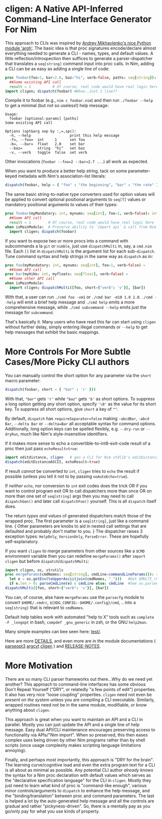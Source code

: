 cligen: A Native API-Inferred Command-Line Interface Generator For Nim
======================================================================
This approach to CLIs was inspired by [Andrey Mikhaylenko's nice Python module
'argh'](https://pythonhosted.org/argh/).  The basic idea is that proc signatures
encode/declare almost everything needed to generate a CLI - names, types, and
default values.  A little reflection/introspection then suffices to generate a
parser-dispatcher that translates a `seq[string]` command input into proc calls.
In Nim, adding a CLI can be as easy as adding a single line of code:
```nim
proc foobar(foo=1, bar=2.0, baz="hi", verb=false, paths: seq[string]): int =
  ##Some existing API call
  result = 1          # Of course, real code would have real logic here
import cligen; dispatch(foobar) #Whoa..Just 1 line??
```
Compile it to foobar (e.g., ``nim c foobar.nim``) and then run ``./foobar
--help`` to get a minimal (but not so useless!) help message:
```
Usage:
  foobar [optional-params] [paths]
Some existing API call

Options (opt&arg sep by :,=,spc):
  -h, --help                  print this help message
  -f=, --foo=  int     1      set foo
  -b=, --bar=  float   2.0    set bar
  --baz=       string  "hi"   set baz
  -v, --verb   toggle  false  set verb
```
Other invocations (``foobar --foo=2 --bar=2.7 ...``) all work as expected.

When you want to produce a better help string, tack on some parameter-keyed
metadata with Nim's association-list literals:
```nim
dispatch(foobar, help = { "foo" : "the beginning", "bar" : "the rate" })
```

The same basic string-to-native type converters used for option values will be
applied to convert optional positional arguments to `seq[T]` values or mandatory
positional arguments to values of their types:
```nim
proc foobar(myMandatory: int, mynums: seq[int], foo=1, verb=false): int =
  ##Some API call
  result = 1        # Of course, real code would have real logic here
when isMainModule:  # Preserve ability to `import api` & call from Nim
  import cligen; dispatch(foobar)
```

If you want to expose two or more procs into a command with subcommands a la
`git` or `nimble`, just use `dispatchMulti` in, say, a `cmd.nim` file.  Each
`[]` list in `dispatchMulti` is the argument list for each sub-`dispatch`.
Tune command syntax and help strings in the same way as ``dispatch`` as in:
```nim
proc foo(myMandatory: int, mynums: seq[int], foo=1, verb=false) =
  ##Some API call
proc bar(myHiHo: int, myfloats: seq[float], verb=false) =
  ##Some other API call
when isMainModule:
  import cligen; dispatchMulti([foo, short={"verb": 'v'}], [bar])
```
With that, a user can run ``./cmd foo -vm1`` or ``./cmd bar -m10 1.0 2.0``.
``./cmd --help`` will emit a brief help message and ``./cmd help`` emits a more
comprehensive message, while ``./cmd subcommand --help`` emits just the message
for ``subcommand``.

That's basically it.  Many users who have read this far can start using `cligen`
without further delay, simply entering illegal commands or `--help` to get help
messages that exhibit the basic mappings.  

More Controls For More Subtle Cases/More Picky CLI authors
==========================================================
You can manually control the short option for any parameter via the `short` macro
parameter:
```nim
dispatch(foobar, short = { "bar" : 'r' }))
```
With that, ``"bar"`` gets ``'r'`` while ``"baz"`` gets ``'b'`` as short options.
To suppress a long option getting *any* short option, specify ``'\0'`` as the
value for its short key.  To suppress _all_ short options, give ``short`` a key
of ``""``.

By default, ``dispatch`` has ``requireSeparator=false`` making ``-abcdBar``,
``-abcd Bar``, ``--delta Bar`` or ``--delta=Bar`` all acceptable syntax for
command options.  Additionally, long option keys can be spelled flexibly, e.g.
``--dry-run`` or ``--dryRun``, much like Nim's style-insensitive identifiers.

If it makes more sense to echo a convertible-to-int8-exit-code result of a proc
then just pass ``echoResult=true``:
```nim
import editdistance, cligen   # gen a CLI for Nim stdlib's editDistance
dispatch(editDistanceASCII, echoResult=true)
```
If result _cannot_ be converted to `int`, `cligen` tries to `echo` the result
if possible (unless you tell it not to by passing `noAutoEcho=true`).

If _neither_ `echo`, nor conversion to `int` exit codes does the trick OR if you
want to control program exit OR to call dispatchers more than once OR on more
than one set of `seq[string]` args then you may need to call `dispatchGen()`
and later call `dispatchFoo()` yourself.  This is all `dispatch` itself does.

The return _types and values_ of generated dispatchers match those of the
wrapped proc.  The first parameter is a `seq[string]`, just like a command line.
{ Other parameters are knobs to aid in nested call settings that are defaulted
and probably don't matter to you. } The dispatcher raises 3 exception types:
`HelpOnly`, `VersionOnly`, `ParseError`.  These are hopefully self-explanatory.

If you want `cligen` to merge parameters from other sources like a `$CMD`
environment variable then you can redefine `mergeParams()` after `import cligen`
but before `dispatch`/`dispatchMulti`:
```nim
import cligen, os, strutils
proc mergeParams(cmdNames: seq[string], cmdLine=commandLineParams()): seq[string]=
  let e = os.getEnv(toUpperAscii(join(cmdNames, "_")))   #Get $MULTI_(FOO|_BAR)
  if e.len > 0: parseCmdLine(e) & cmdLine else: cmdLine  #See os.parseCmdLine
dispatchMulti([foo, short={"verb": 'v'}], [bar])
```
You can, of course, alse have `mergeParams` use the `parsecfg` module to convert
`$HOME/.cmdrc`, `${XDG_CONFIG:-$HOME/.config}/cmd`, .. into a `seq[string]` that
is relevant to `cmdNames`.

Default help tables work with automated "help to X" tools such as ``complete -F
_longopt`` in bash, ``compdef _gnu_generic`` in zsh, or the GNU ``help2man``.

Many simple examples can bee seen here:
    [test/](https://github.com/c-blake/cligen/tree/master/test/).

Here are more [DETAILS](https://github.com/c-blake/cligen/tree/master/DETAILS.md),
and even more are in the module documentations (
        [parseopt3](http://htmlpreview.github.io/?https://github.com/c-blake/cligen/blob/master/parseopt3.html)
        [argcvt](http://htmlpreview.github.io/?https://github.com/c-blake/cligen/blob/master/argcvt.html)
        [cligen](http://htmlpreview.github.io/?https://github.com/c-blake/cligen/blob/master/cligen.html)
        ) and
[RELEASE-NOTES](https://github.com/c-blake/cligen/tree/master/RELEASE-NOTES.md).

More Motivation
===============
There are so many CLI parser frameworks out there...Why do we need yet another?
This approach to command-line interfaces has some obvious Don't Repeat Yourself
("DRY", or relatedly "a few points of edit") properties.  It also has very nice
"loose coupling" properties.  `cligen` need not even be *present on the system*
unless you are compiling a CLI executable.  Similarly, wrapped routines need not
be in the same module, modifiable, or know anything about `cligen`.

This approach is great when you want to maintain an API and a CLI in parallel.
Mostly you can just update the API and a single line of help message.  Easy dual
API/CLI maintenance encourages preserving access to functionality via APIs/"Nim
import".  When so preserved, this then eases complex uses being driven by other
Nim programs rather than by shell scripts (once usage complexity makes scripting
language limitations annoying).

Finally, and perhaps most importantly, this approach is "DRY for the brain".
The learning curve/cognitive load and even the extra program text for a CLI is
all about as minimal as possible.  Any potential CLI author *already knows* the
syntax for a Nim proc declaration with default values which serves as the
"declarative specification language" for the CLI in `cligen`.  Mostly they
just need to learn what kind of proc is "command-like enough", various minor
controls/arguments to `dispatch` to enhance the help message, and the
"binding/translation" between proc and command parameters.  The last is helped a
lot by the auto-generated help message and all the controls are gradual and
rather "pickyness-driven".  So, there is a mentally pay as you go/only pay for
what you use kinds of property.

